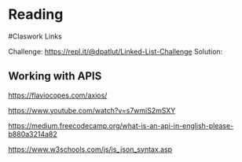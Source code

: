 # Reading

#Claswork Links

Challenge: https://repl.it/@dpatlut/Linked-List-Challenge
Solution: 


## Working with APIS

https://flaviocopes.com/axios/ 

https://www.youtube.com/watch?v=s7wmiS2mSXY 

https://medium.freecodecamp.org/what-is-an-api-in-english-please-b880a3214a82 

https://www.w3schools.com/js/js_json_syntax.asp 
